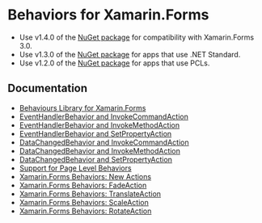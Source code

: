 # Behaviors for Xamarin.Forms

- Use v1.4.0 of the [NuGet package](https://www.nuget.org/packages/Behaviors.Forms/1.3.0) for compatibility with Xamarin.Forms 3.0.
- Use v1.3.0 of the [NuGet package](https://www.nuget.org/packages/Behaviors.Forms/1.3.0) for apps that use .NET Standard.
- Use v1.2.0 of the [NuGet package](https://www.nuget.org/packages/Behaviors.Forms/1.2.0) for apps that use PCLs.

## Documentation

- [Behaviours Library for Xamarin.Forms](http://www.davidbritch.com/2016/02/behaviours-library-for-xamarinforms_24.html)
- [EventHandlerBehavior and InvokeCommandAction](http://www.davidbritch.com/2016/02/xamarinforms-behaviors.html)
- [EventHandlerBehavior and InvokeMethodAction](http://www.davidbritch.com/2016/03/xamarinforms-behaviors.html)
- [EventHandlerBehavior and SetPropertyAction](http://www.davidbritch.com/2016/03/xamarinforms-behaviors_14.html)
- [DataChangedBehavior and InvokeCommandAction](http://www.davidbritch.com/2016/03/xamarinforms-behaviors_21.html)
- [DataChangedBehavior and InvokeMethodAction](http://www.davidbritch.com/2016/04/xamarinforms-behaviors.html)
- [DataChangedBehavior and SetPropertyAction](http://www.davidbritch.com/2016/04/xamarinforms-behaviors_13.html)
- [Support for Page Level Behaviors](http://www.davidbritch.com/2016/04/xamarinforms-behaviors-support-for-page.html)
- [Xamarin.Forms Behaviors: New Actions](http://www.davidbritch.com/2016/05/xamarinforms-behaviors-new-actions.html)
- [Xamarin.Forms Behaviors: FadeAction](http://www.davidbritch.com/2016/06/xamarinforms-behaviors-fadeaction.html)
- [Xamarin.Forms Behaviors: TranslateAction](http://www.davidbritch.com/2016/06/xamarinforms-behaviors-translateaction.html)
- [Xamarin.Forms Behaviors: ScaleAction](http://www.davidbritch.com/2016/06/xamarinforms-behaviors-scaleaction.html)
- [Xamarin.Forms Behaviors: RotateAction](http://www.davidbritch.com/2016/07/xamarinforms-behaviors-rotateaction.html)

